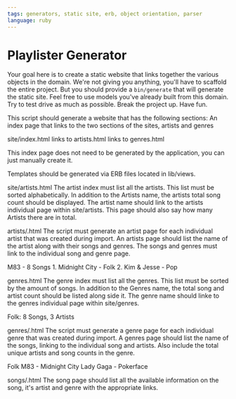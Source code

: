 ```yaml
---
tags: generators, static site, erb, object orientation, parser
language: ruby
---
```


# Playlister Generator

Your goal here is to create a static website that links together the various objects in the domain. We're not giving you anything, you'll have to scaffold the entire project. But you should provide a `bin/generate` that will generate the static site. Feel free to use models you've already built from this domain. Try to test drive as much as possible. Break the project up. Have fun.

This script should generate a website that has the following sections:
An index page that links to the two sections of the sites, artists and genres

  site/index.html
    links to artists.html
    links to genres.html

  This index page does not need to be generated by the application, you can just manually
  create it.

Templates should be generated via ERB files located in lib/views.

site/artists.html
The artist index must list all the artists. This list must be sorted alphabetically.
In addition to the Artists name, the artists total song count should be displayed.
The artist name should link to the artists individual page within site/artists.
This page should also say how many Artists there are in total.

artists/<artist>.html
The script must generate an artist page for each individual artist that was created
during import. An artists page should list the name of the artist along with their songs
and genres. The songs and genres must link to the individual song and genre page.

  M83 - 8 Songs
    1. Midnight City - Folk
    2. Kim & Jesse - Pop

genres.html
The genre index must list all the genres. This list must be sorted by the amount of songs.
In addition to the Genres name, the total song and artist count should be listed along side it.
The genre name should linke to the genres individual page within site/genres.

  Folk: 8 Songs, 3 Artists

genres/<genre>.html
The script must generate a genre page for each individual genre that was created
during import. A genres page should list the name of the songs, linking to the individual
song and artists. Also include the total unique artists and song counts in the genre.

Folk
  M83 - Midnight City
  Lady Gaga - Pokerface

songs/<song>.html
The song page should list all the available information on the song, it's artist and genre
with the appropriate links.